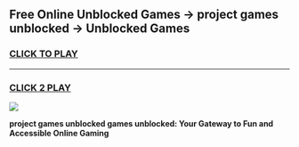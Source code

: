 
## Free Online Unblocked Games → project games unblocked → Unblocked Games
<h3>
<a href="https://premium.freeplayer.one?title=project_games_unblocked&ref=21F">CLICK TO PLAY</a></h3>
<hr>

<h3>
<a href="https://premium.freeplayer.one?title=project_games_unblocked&ref=21F">CLICK 2 PLAY</a>
  
</h3>

<a href="https://premium.freeplayer.one?title=project_games_unblocked&ref=21F/"><img src="https://clearcache.store/games.png"></a>


**project games unblocked games unblocked: Your Gateway to Fun and Accessible Online Gaming**
